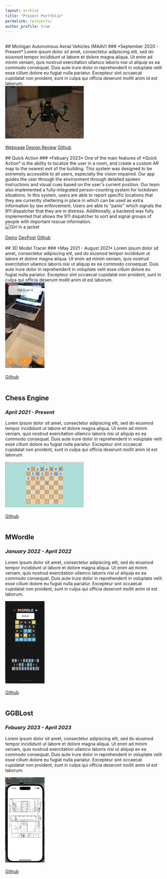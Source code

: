 ```yaml
---
layout: archive
title: "Project Portfolio"
permalink: /projects/
author_profile: true
---
```

<br>
## Michigan Autonomous Aerial Vehicles (MAAV)
### *September 2020 - Present*
Lorem ipsum dolor sit amet, consectetur adipiscing elit, sed do eiusmod tempor incididunt ut labore et dolore magna aliqua. Ut enim ad minim veniam, quis nostrud exercitation ullamco laboris nisi ut aliquip ex ea commodo consequat. Duis aute irure dolor in reprehenderit in voluptate velit esse cillum dolore eu fugiat nulla pariatur. Excepteur sint occaecat cupidatat non proident, sunt in culpa qui officia deserunt mollit anim id est laborum.
<div markdown="0" width="50%">    
    <img src="../images/drone.jpeg" alt="MAAV test drone" width="50%">
</div>
<br>
<div markdown="0">
    <a href="https://maavumich.org/" class="btn btn--info">Webpage</a>
    <a href="https://docs.google.com/presentation/d/1obzl3fJCuWeA-hCnCTQ13xH2WXBVU-1d5_IXDnswb-c/edit?usp=sharing" class="btn btn--info">Design Review</a>
    <a href="https://github.com/MAAV-Software/mission9-2022" class="btn btn--info">Github</a>
</div>
<br>
## Quick Action
### *Febuary 2023*
One of the main features of *Quick Action* is the ability to localize the user in a room, and create a custom AR map to the nearest exit of the building. This system was designed to be extremely accessible to all users, especially the vision impaired. Our app guides the user through the environment through detailed spoken instructions and visual cues based on the user's current position. Our team also implemented a fully-integrated person-counting system for lockdown situations. In this system, users are able to report specific locations that they are currently sheltering in place in which can be used as extra information by law enforcement. Users are able to "panic" which signals the 911 dispatcher that they are in distress. Additionally, a backend was fully implemented that allows the 911 dispatcher to sort and signal groups of people with important rescue information.
<div markdown="0" width="50%">    
    <img src="../images/quickaction.png" alt="Girl in a jacket" width="50%">
</div>
<br>
<div markdown="0">    
    <a href="https://www.youtube.com/watch?v=JFAROM2cqHY&ab_channel=AndrewScheffer" class="btn btn--info">Demo</a>
    <a href="https://devpost.com/software/quick-action" class="btn btn--info">DevPost</a>
    <a href="https://github.com/schefferac2020/QuickAction" class="btn btn--info">Github</a>
</div>
<br>
## 3D Model Tracer
### *May 2021 - August 2021*
Lorem ipsum dolor sit amet, consectetur adipiscing elit, sed do eiusmod tempor incididunt ut labore et dolore magna aliqua. Ut enim ad minim veniam, quis nostrud exercitation ullamco laboris nisi ut aliquip ex ea commodo consequat. Duis aute irure dolor in reprehenderit in voluptate velit esse cillum dolore eu fugiat nulla pariatur. Excepteur sint occaecat cupidatat non proident, sunt in culpa qui officia deserunt mollit anim id est laborum.
<div markdown="0">    
    <img src="../images/3dmodeltracer.png" alt="Girl in a jacket" width="25%">
</div>
<br>
<div markdown="0">    
    <a href="https://github.com/schefferac2020/3DModelTracer" class="btn btn--info">Github</a>
</div>
<br>


## Chess Engine
### *April 2021 - Present*
Lorem ipsum dolor sit amet, consectetur adipiscing elit, sed do eiusmod tempor incididunt ut labore et dolore magna aliqua. Ut enim ad minim veniam, quis nostrud exercitation ullamco laboris nisi ut aliquip ex ea commodo consequat. Duis aute irure dolor in reprehenderit in voluptate velit esse cillum dolore eu fugiat nulla pariatur. Excepteur sint occaecat cupidatat non proident, sunt in culpa qui officia deserunt mollit anim id est laborum.
<div markdown="0" width="25%">    
    <img src="../images/chess.png" alt="Girl in a jacket" width="50%">
</div>
<br>
<div markdown="0">
    <a href="https://github.com/schefferac2020/ChessEngine" class="btn btn--info">Github</a>
</div>
<br>

## MWordle
### *January 2022 - April 2022*
Lorem ipsum dolor sit amet, consectetur adipiscing elit, sed do eiusmod tempor incididunt ut labore et dolore magna aliqua. Ut enim ad minim veniam, quis nostrud exercitation ullamco laboris nisi ut aliquip ex ea commodo consequat. Duis aute irure dolor in reprehenderit in voluptate velit esse cillum dolore eu fugiat nulla pariatur. Excepteur sint occaecat cupidatat non proident, sunt in culpa qui officia deserunt mollit anim id est laborum.
<div markdown="0">    
    <img src="../images/mwordle.png" alt="Girl in a jacket" width="25%">
</div>
<br>
<div markdown="0">    
    <a href="https://github.com/michiganhackers/MWordle" class="btn btn--info">Github</a>
</div>
<br>

<!-- ## Meal Deals
Lorem ipsum dolor sit amet, consectetur adipiscing elit, sed do eiusmod tempor incididunt ut labore et dolore magna aliqua. Ut enim ad minim veniam, quis nostrud exercitation ullamco laboris nisi ut aliquip ex ea commodo consequat. Duis aute irure dolor in reprehenderit in voluptate velit esse cillum dolore eu fugiat nulla pariatur. Excepteur sint occaecat cupidatat non proident, sunt in culpa qui officia deserunt mollit anim id est laborum.
![Thing](../images/treble_qualitative.png) 
<div markdown="0" align="center">    
    <a href="../files/OMR.pdf" class="btn btn--info">Paper</a>
    <a href="https://docs.google.com/presentation/d/1gJXebLtSk_aEQmRz560zlnhtEXsTd7i0ni7cTAFL8mE/edit?usp=sharing" class="btn btn--info">Pitch Deck</a>
    <a href="https://github.com/AshwinS27/TrebleInTheSheets" class="btn btn--info">Github</a>
</div> -->

## GGBLost
### *Febuary 2023 - April 2023*
Lorem ipsum dolor sit amet, consectetur adipiscing elit, sed do eiusmod tempor incididunt ut labore et dolore magna aliqua. Ut enim ad minim veniam, quis nostrud exercitation ullamco laboris nisi ut aliquip ex ea commodo consequat. Duis aute irure dolor in reprehenderit in voluptate velit esse cillum dolore eu fugiat nulla pariatur. Excepteur sint occaecat cupidatat non proident, sunt in culpa qui officia deserunt mollit anim id est laborum.
<div markdown="0">    
    <img src="../images/GGBLost.png" alt="Girl in a jacket" width="25%">
</div>
<br>
<div markdown="0">    
    <a href="https://github.com/michiganhackers/GGBLost" class="btn btn--info">Github</a>
</div>

